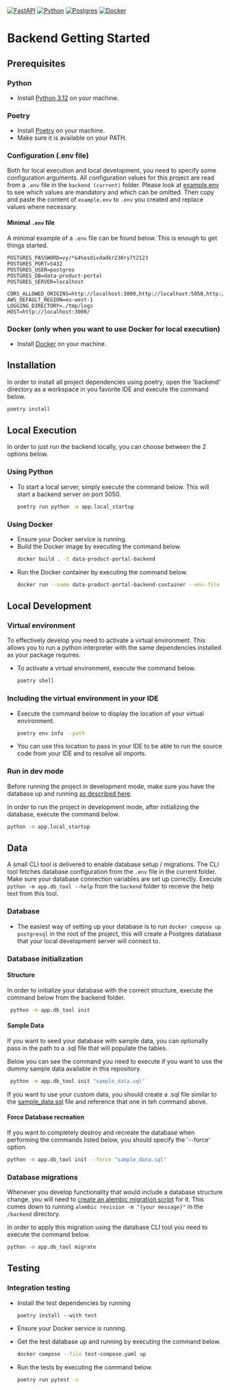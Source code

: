 [![FastAPI][FastAPI]][FastAPI-url]
[![Python][Python]][Python-url]
[![Postgres][Postgres]][Postgres-url]
[![Docker][Docker]][Docker-url]


# Backend Getting Started

## Prerequisites

### Python
- Install [Python 3.12](https://www.python.org/downloads) on your machine.

### Poetry
- Install [Poetry](https://python-poetry.org/docs/#installation) on your machine.
- Make sure it is available on your PATH.

### Configuration (.env file)

Both for local execution and local development, you need to specify some configuration arguments.
All configuration values for this project are read from a `.env` file in the `backend (current)` folder.
Please look at [example.env](../example.env) to see which values are mandatory and which can be omitted.
Then copy and paste the content of `example.env` to `.env` you created and replace values where necessary.

#### Minimal `.env` file
A minimal example of a `.env` file can be found below. This is enough to get things started.
```
POSTGRES_PASSWORD=vy/*&4%osdivdadkr238ry7t2123
POSTGRES_PORT=5432
POSTGRES_USER=postgres
POSTGRES_DB=data-product-portal
POSTGRES_SERVER=localhost

CORS_ALLOWED_ORIGINS=http://localhost:3000,http://localhost:5050,http://localhost:8080
AWS_DEFAULT_REGION=eu-west-1
LOGGING_DIRECTORY=./tmp/logs
HOST=http://localhost:3000/
```

### Docker (only when you want to use Docker for local execution)
- Install [Docker](https://docs.docker.com/get-docker/) on your machine.

## Installation

In order to install all project dependencies using poetry, open the 'backend' directory as a workspace in you favorite IDE and execute the command below.
  ```sh
  poetry install
  ```

## Local Execution

In order to just run the backend locally, you can choose between the 2 options below.

### Using Python

- To start a local server, simply execute the command below. This will start a backend server on port 5050.
  ```sh
  poetry run python -m app.local_startup
  ```

### Using Docker
- Ensure your Docker service is running.
- Build the Docker image by executing the command below.
  ```sh
  docker build . -t data-product-portal-backend
  ```
- Run the Docker container by executing the command below.
  ```sh
  docker run --name data-product-portal-backend-container --env-file .env -p 3000:8080  data-product-portal-backend
  ```

## Local Development

### Virtual environment
To effectively develop you need to activate a virtual environment. This allows you to run a python interpreter with the same dependencies installed as your package requires.
- To activate a virtual environment, execute the command below.
  ```sh
  poetry shell
  ```

### Including the virtual environment in your IDE
- Execute the command below to display the location of your virtual environment.
  ```sh
  poetry env info --path
  ```
- You can use this location to pass in your IDE to be able to run the source code from your IDE and to resolve all imports.


### Run in dev mode

Before running the project in development mode, make sure you have the database up and
running [as described here](#Database-initialization).

In order to run the project in development mode, after initializing the database, execute the command below.
  ```sh
  python -m app.local_startup
  ```

## Data
A small CLI tool is delivered to enable database setup / migrations.
The CLI tool fetches database configuration from the `.env` file in the current folder. Make sure your database connection variables are set
up correctly.
Execute `python -m app.db_tool --help` from the `backend` folder to receive the help text from this tool.

### Database
- The easiest way of setting up your database is to run `docker compose up postgresql` in the root of the project, this will create a Postgres database that your local development server will connect to.

### Database initialization
#### Structure
In order to initialize your database with the correct structure, execute the command below from the backend folder.
 ```sh
  python -m app.db_tool init
  ```

#### Sample Data
If you want to seed your database with sample data, you can optionally pass in the path to a .sql file that will populate the tables.

Below you can see the command you need to execute if you want to use the dummy sample data available in this repository.
 ```sh
  python -m app.db_tool init "sample_data.sql"
  ```
If you want to use your custom data, you should create a .sql file similar to the [sample_data.sql](sample_data.sql) file and reference that one in teh command above.

#### Force Database recreation
If you want to completely destroy and recreate the database when performing the commands listed below, you should specify the '--force' option.
  ```sh
  python -m app.db_tool init --force "sample_data.sql"
  ```

### Database migrations
Whenever you develop functionality that would include a database structure change,
you will need to [create an alembic migration script](https://alembic.sqlalchemy.org/en/latest/tutorial.html#create-a-migration-script) for it.
This comes down to running `alembic revision -m "{your message}"` in the `/backend` directory.

In order to apply this migration using the database CLI tool you need to execute the command below.
  ```sh
  python -m app.db_tool migrate
  ```

## Testing
### Integration testing
- Install the test dependencies by running

  ```
  poetry install --with test
  ```
- Ensure your Docker service is running.
- Get the test database up and running by executing the command below.

  ```sh
  docker compose --file test-compose.yaml up
  ```

- Run the tests by executing the command below.

  ```sh
  poetry run pytest -v
  ```

<!-- MARKDOWN LINKS & IMAGES -->
<!-- https://www.markdownguide.org/basic-syntax/#reference-style-links -->

[FastAPI]: https://img.shields.io/badge/FastAPI-005571?style=for-the-badge&logo=fastapi

[FastAPI-url]: https://fastapi.tiangolo.com

[Docker]: https://img.shields.io/badge/docker-%230db7ed.svg?style=for-the-badge&logo=docker&logoColor=white

[Docker-url]: https://www.docker.com

[Postgres]:https://img.shields.io/badge/postgres-%23316192.svg?style=for-the-badge&logo=postgresql&logoColor=white

[Postgres-url]:https://www.postgresql.org

[Python]:https://img.shields.io/badge/python-3670A0?style=for-the-badge&logo=python&logoColor=ffdd54

[Python-url]:https://www.python.org
